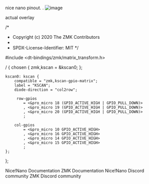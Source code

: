 nice nano pinout. .
![image](https://github.com/sriharshaguthikonda/zmk_config_boardsource3x4_nicenano_v2/assets/16268244/ff145b9d-76cc-4aa6-b0db-a72ae394764a)


actual overlay

/*
 * Copyright (c) 2020 The ZMK Contributors
 *
 * SPDX-License-Identifier: MIT
 */

#include <dt-bindings/zmk/matrix_transform.h>

/ {
    chosen {
        zmk,kscan = &kscan0;
    };

    kscan0: kscan {
        compatible = "zmk,kscan-gpio-matrix";
        label = "KSCAN";
        diode-direction = "col2row";

         row-gpios
            = <&pro_micro 18 (GPIO_ACTIVE_HIGH | GPIO_PULL_DOWN)>
            , <&pro_micro 19 (GPIO_ACTIVE_HIGH | GPIO_PULL_DOWN)>
            , <&pro_micro 20 (GPIO_ACTIVE_HIGH | GPIO_PULL_DOWN)>
            ;

        col-gpios
            = <&pro_micro 10 GPIO_ACTIVE_HIGH>
            , <&pro_micro 16 GPIO_ACTIVE_HIGH>
            , <&pro_micro 14 GPIO_ACTIVE_HIGH>
            , <&pro_micro 15 GPIO_ACTIVE_HIGH>
            ;
    };
};


Nice!Nano Documentation
ZMK Documentation
Nice!Nano Discord community
ZMK Discord community



